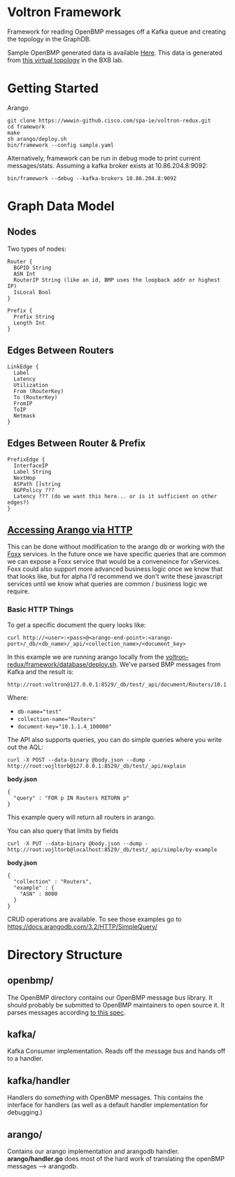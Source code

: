 # Voltron Framework

Framework for reading OpenBMP messages off a Kafka queue and creating the topology in the GraphDB.

Sample OpenBMP generated data is available [Here](./openbmp_parsed_data.txt). This data is generated from [this virtual topology](https://wwwin-github.cisco.com/raw/paulduda/voltron-network0/master/doc/voltron-network0.png) in the BXB lab.

# Getting Started
Arango

```
git clone https://wwwin-github.cisco.com/spa-ie/voltron-redux.git
cd framework
make
sh arango/deploy.sh
bin/framework --config sample.yaml
```

Alternatively, framework can be run in debug mode to print current messages/stats. Assuming a kafka broker exists at 10.86.204.8:9092:
```
bin/framework --debug --kafka-brokers 10.86.204.8:9092
```

# Graph Data Model

## Nodes
Two types of nodes:
```
Router {
  BGPID String
  ASN Int
  RouterIP String (like an id, BMP uses the loopback addr or highest IP)
  IsLocal Bool
}
```

```
Prefix {
  Prefix String
  Length Int
}
```

## Edges Between Routers
```
LinkEdge {
  Label
  Latency
  Utilization
  From (RouterKey)
  To (RouterKey)
  FromIP
  ToIP
  Netmask
}
```

## Edges Between Router & Prefix
```
PrefixEdge {
  InterfaceIP
  Label String
  NextHop
  ASPath []string
  BGPPolicy ???
  Latency ??? (do we want this here... or is it sufficient on other edges?)
}
```

## [Accessing Arango via HTTP](https://docs.arangodb.com/3.2/HTTP/SimpleQuery/)
This can be done without modification to the arango db or working with the [Foxx](https://docs.arangodb.com/3.2/HTTP/Foxx/) services. In the future once we have specific queries that are common we can expose a Foxx service that would be a conveneince for vServices. Foxx could also support more advanced business logic once we know that that looks like, but for alpha I'd recommend we don't write these javascript services until we know what queries are common / business logic we require.

### Basic HTTP Things
To get a specific document the query looks like:
```
curl http://<user>:<pass>@<arango-end-point>:<arango-port>/_db/<db_name>/_api/<collection_name>/<document_key>
```

In this example we are running arango locally from the [voltron-redux/framework/database/deploy.sh](https://wwwin-github.cisco.com/spa-ie/voltron-redux/blob/master/framework/arango/deploy.sh). We’ve parsed BMP messages from Kafka and the result is:
```
http://root:voltron@127.0.0.1:8529/_db/test/_api/document/Routers/10.1.1.4_100000
```

Where:
- `db-name="test"`
- `collection-name="Routers"`
- `document-key="10.1.1.4_100000"`


The API also supports queries, you can do simple queries where you write out the AQL:
```
curl -X POST --data-binary @body.json --dump - http://root:vojltorb@127.0.0.1:8529/_db/test/_api/explain
```

**body.json**
```
{
  "query" : "FOR p IN Routers RETURN p"
}
```

This example query will return all routers in arango.

You can also query that limits by fields
```
curl -X PUT --data-binary @body.json --dump - http://root:vojltorb@localhost:8529/_db/test/_api/simple/by-example
```

**body.json**
```
{
  "collection" : "Routers",
  "example" : {
    "ASN" : 8000
  }
}
```

CRUD operations are available. To see those examples go to https://docs.arangodb.com/3.2/HTTP/SimpleQuery/


# Directory Structure
## openbmp/
The OpenBMP directory contains our OpenBMP message bus library. It should probably be submitted to OpenBMP maintainers to open source it. It parses messages according [to this spec](https://github.com/OpenBMP/openbmp/blob/master/docs/MESSAGE_BUS_API.md).

## kafka/
Kafka Consumer implementation. Reads off the message bus and hands off to a handler.

## kafka/handler
Handlers do _something_ with OpenBMP messages. This contains the interface for handlers (as well as a default handler implementation for debugging.)

## arango/
Contains our arango implementation and arangodb handler. **arango/handler.go** does most of the hard work of translating the openBMP messages --> arangodb.
